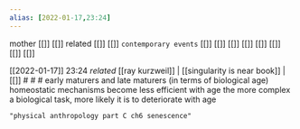 ```yaml
---
alias: [2022-01-17,23:24]
---
```

 mother [[]] [[]]
 related [[]] [[]]
 `contemporary events` [[]] [[]] [[]] [[]] [[]] [[]] [[]] [[]]

[[2022-01-17]] 23:24 _related_ [[ray kurzweil]] | [[singularity is near book]] | [[]] # # #
early maturers and late maturers (in terms of biological age)
homeostatic mechanisms become less efficient with age
the more complex a biological task, more likely it is to deteriorate with age
```query
"physical anthropology part C ch6 senescence"
```